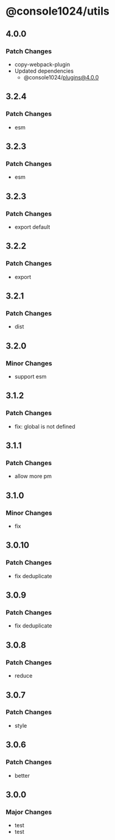 # @console1024/utils

## 4.0.0

### Patch Changes

- copy-webpack-plugin
- Updated dependencies
  - @console1024/plugins@4.0.0

## 3.2.4

### Patch Changes

- esm

## 3.2.3

### Patch Changes

- esm

## 3.2.3

### Patch Changes

- export default

## 3.2.2

### Patch Changes

- export

## 3.2.1

### Patch Changes

- dist

## 3.2.0

### Minor Changes

- support esm

## 3.1.2

### Patch Changes

- fix: global is not defined

## 3.1.1

### Patch Changes

- allow more pm

## 3.1.0

### Minor Changes

- fix

## 3.0.10

### Patch Changes

- fix deduplicate

## 3.0.9

### Patch Changes

- fix deduplicate

## 3.0.8

### Patch Changes

- reduce

## 3.0.7

### Patch Changes

- style

## 3.0.6

### Patch Changes

- better

## 3.0.0

### Major Changes

- test
- test
